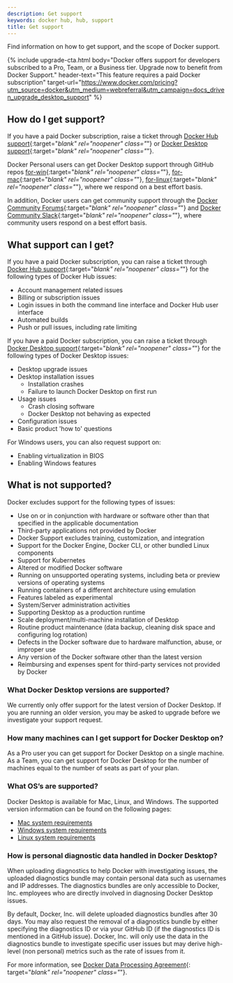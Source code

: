```yaml
---
description: Get support
keywords: docker hub, hub, support
title: Get support
---
```


Find information on how to get support, and the scope of Docker support.

{% include upgrade-cta.html
  body="Docker offers support for developers subscribed to a Pro, Team, or a Business tier. Upgrade now to benefit from Docker Support."
  header-text="This feature requires a paid Docker subscription"
  target-url="https://www.docker.com/pricing?utm_source=docker&utm_medium=webreferral&utm_campaign=docs_driven_upgrade_desktop_support"
%}

## How do I get support?

If you have a paid Docker subscription, raise a ticket through [Docker Hub support](https://hub.docker.com/support/contact/){:target="_blank" rel="noopener" class="_"} or [Docker Desktop support](https://hub.docker.com/support/desktop/){:target="_blank" rel="noopener" class="_"}.

Docker Personal users can get Docker Desktop support through GitHub repos [for-win](https://github.com/docker/for-win){:target="_blank" rel="noopener" class="_"}, [for-mac](https://github.com/docker/for-mac){:target="_blank" rel="noopener" class="_"}, [for-linux](https://github.com/docker/for-linux){:target="_blank" rel="noopener" class="_"}, where we respond on a best effort basis.

In addition, Docker users can get community support through the [Docker Community Forums](https://forums.docker.com/){:target="_blank" rel="noopener" class="_"} and [Docker Community Slack](https://dockercommunity.slack.com/){:target="_blank" rel="noopener" class="_"}, where community users respond on a best effort basis.

## What support can I get?

If you have a paid Docker subscription, you can raise a ticket through [Docker Hub support](https://hub.docker.com/support/contact/){:target="_blank" rel="noopener" class="_"} for the following types of Docker Hub issues:

   * Account management related issues
   * Billing or subscription issues
   * Login issues in both the command line interface and Docker Hub user interface
   * Automated builds
   * Push or pull issues, including rate limiting

If you have a paid Docker subscription, you can raise a ticket through [Docker Desktop support](https://hub.docker.com/support/deskop/){:target="_blank" rel="noopener" class="_"} for the following types of Docker Desktop issues:

   * Desktop upgrade issues
   * Desktop installation issues
      * Installation crashes
      * Failure to launch Docker Desktop on first run
   * Usage issues
      * Crash closing software
      * Docker Desktop not behaving as expected
   * Configuration issues
   * Basic product 'how to' questions

   For Windows users, you can also request support on:
   * Enabling virtualization in BIOS
   * Enabling Windows features


## What is not supported?

Docker excludes support for the following types of issues:
   * Use on or in conjunction with hardware or software other than that specified in the applicable documentation
   * Third-party applications not provided by Docker
   * Docker Support excludes training, customization, and integration
   * Support for the Docker Engine, Docker CLI, or other bundled Linux components
   * Support for Kubernetes
   * Altered or modified Docker software
   * Running on unsupported operating systems, including beta or preview versions of operating systems
   * Running containers of a different architecture using emulation
   * Features labeled as experimental
   * System/Server administration activities
   * Supporting Desktop as a production runtime
   * Scale deployment/multi-machine installation of Desktop
   * Routine product maintenance (data backup, cleaning disk space and configuring log rotation)
   * Defects in the Docker software due to hardware malfunction, abuse, or improper use
   * Any version of the Docker software other than the latest version
   * Reimbursing and expenses spent for third-party services not provided by Docker

### What Docker Desktop versions are supported?

We currently only offer support for the latest version of Docker Desktop. If you are running an older version, you may be asked to upgrade before we investigate your support request.

### How many machines can I get support for Docker Desktop on?

As a Pro user you can get support for Docker Desktop on a single machine.
As a Team, you can get support for Docker Desktop for the number of machines equal to the number of seats as part of your plan.

### What OS’s are supported?

Docker Desktop is available for Mac, Linux, and Windows. The supported version information can be found on the following pages:

* [Mac system requirements](mac/install.md#system-requirements)
* [Windows system requirements](windows/install.md#system-requirements)
* [Linux system requirements](linux/install.md#system-requirements)

### How is personal diagnostic data handled in Docker Desktop?

When uploading diagnostics to help Docker with investigating issues, the uploaded diagnostics bundle may contain personal data such as usernames and IP addresses. The diagnostics bundles are only accessible to Docker, Inc.
employees who are directly involved in diagnosing Docker Desktop issues.

By default, Docker, Inc. will delete uploaded diagnostics bundles after 30 days. You may also request the removal of a diagnostics bundle by either specifying the diagnostics ID or via your GitHub ID (if the diagnostics ID is mentioned in a GitHub issue). Docker, Inc. will only use the data in the diagnostics bundle to investigate specific user issues but may derive high-level (non personal) metrics such as the rate of issues from it.

For more information, see [Docker Data Processing Agreement](https://www.docker.com/legal/data-processing-agreement){: target="_blank" rel="noopener" class="_"}.